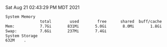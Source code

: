 Sat Aug 21 02:43:29 PM MDT 2021
```bash
System Memory
               total        used        free      shared  buff/cache   available
Mem:           7.7Gi       831Mi       5.0Gi       8.0Mi       1.8Gi       6.5Gi
Swap:          7.6Gi       237Mi       7.4Gi
System Storage
632M	.
```
